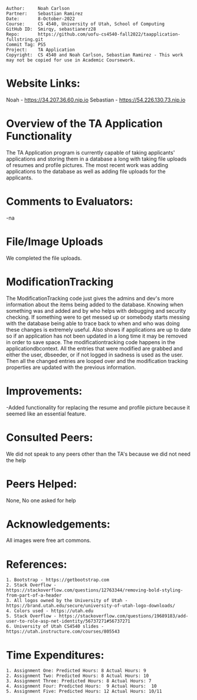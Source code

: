 ```
Author:     Noah Carlson
Partner:    Sebastian Ramirez
Date:       8-October-2022
Course:     CS 4540, University of Utah, School of Computing
GitHub ID:  Smirqy, sebastianerz28
Repo:       https://github.com/uofu-cs4540-fall2022/taapplication-fullstring.git
Commit Tag: PS5
Project:    TA Application
Copyright:  CS 4540 and Noah Carlson, Sebastian Ramirez - This work may not be copied for use in Academic Coursework.
```
# Website Links:
Noah - https://34.207.36.60.nip.io
Sebastian - https://54.226.130.73.nip.io

# Overview of the TA Application Functionality 

The TA Application program is currently capable of taking applicants' applications and storing them in a database a long with taking file uploads of resumes and profile pictures. The most recent work was adding applications to the database as well as adding file uploads
for the applicants. 

# Comments to Evaluators:

-na

# File/Image Uploads

We completed the file uploads.

# ModificationTracking

The ModificationTracking code just gives the admins and dev's more information about the items being added to the database. Knowing when something was and added and by who helps with debugging and security checking.
If something were to get messed up or somebody starts messing with the database being able to trace back to when and who was doing these changes is extremely useful. Also shows if applications are up to date so if 
an application has not been updated in a long time it may be removed in order to save space. The modificationtracking code happens in the applicationdbcontext. All the entries that were modified are grabbed and either the user,
dbseeder, or if not logged in sadness is used as the user. Then all the changed entries are looped over and the modification tracking properties are updated with the previous information.

# Improvements:

-Added functionality for replacing the resume and profile picture because it seemed like an essential feature.

# Consulted Peers:

We did not speak to any peers other than the TA's because we did not need the help

# Peers Helped:

None, No one asked for help

# Acknowledgements:

All images were free art commons.

# References:

    1. Bootstrap - https://getbootstrap.com
    2. Stack Overflow - https://stackoverflow.com/questions/12763344/removing-bold-styling-from-part-of-a-header
    3. All logos owned by the University of Utah - https://brand.utah.edu/secure/university-of-utah-logo-downloads/
    4. Colors used - https://utah.edu
    5. Stack Overflow - https://stackoverflow.com/questions/19689183/add-user-to-role-asp-net-identity/56737271#56737271
    6. University of Utah CS4540 slides - https://utah.instructure.com/courses/805543

# Time Expenditures:

    1. Assignment One: Predicted Hours: 8 Actual Hours: 9
    2. Assignment Two: Predicted Hours: 8 Actual Hours: 10
    3. Assignment Three: Predicted Hours: 8 Actual Hours: 7
    4. Assignment Four: Predicted Hours:  9 Actual Hours:  10 
    5. Assignment Five: Predicted Hours: 12 Actual Hours: 10/11
